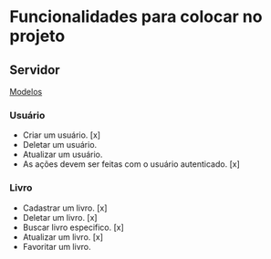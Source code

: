 # Funcionalidades para colocar no projeto

## Servidor

[Modelos](https://www.figma.com/file/3UfzrruxzV507xH0atKsuo/Untitled?node-id=0%3A1&t=CGGNAFMC6bWaM756-0)

### Usuário

- Criar um usuário. [x]
- Deletar um usuário.
- Atualizar um usuário.
- As ações devem ser feitas com o usuário autenticado. [x]

### Livro

- Cadastrar um livro. [x]
- Deletar um livro. [x]
- Buscar livro especifico. [x]
- Atualizar um livro. [x]
- Favoritar um livro. 